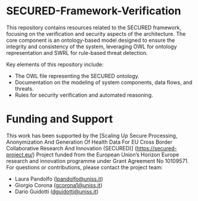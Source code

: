 # SECURED-Framework-Verification

This repository contains resources related to the SECURED framework, focusing on the verification and security aspects of the architecture. The core component is an ontology-based model designed to ensure the integrity and consistency of the system, leveraging OWL for ontology representation and SWRL for rule-based threat detection.

Key elements of this repository include:

- The OWL file representing the SECURED ontology.
- Documentation on the modeling of system components, data flows, and threats.
- Rules for security verification and automated reasoning.

# Funding and Support
This work has been supported by the [Scaling Up Secure Processing, Anonymization And Generation Of Health Data For EU Cross Border Collaborative Research And Innovation (SECURED)] (https://secured-project.eu/) Project funded from the European Union’s Horizon Europe research and innovation programme under Grant Agreement No 10109571.
For questions or contributions, please contact the project team:
- Laura Pandolfo (lpandolfo@uniss.it)
- Giorgio Corona (gcorona1@uniss.it)
- Dario Guidotti (dguidotti@uniss.it)
